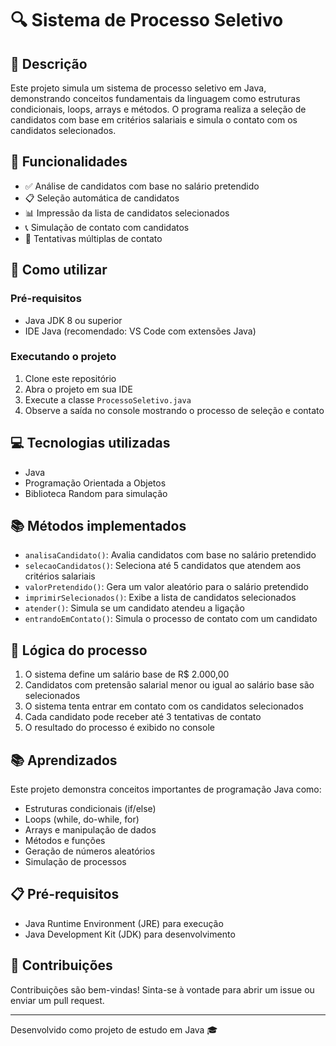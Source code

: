 # 🔍 Sistema de Processo Seletivo

## 📝 Descrição

Este projeto simula um sistema de processo seletivo em Java, demonstrando conceitos fundamentais da linguagem como estruturas condicionais, loops, arrays e métodos. O programa realiza a seleção de candidatos com base em critérios salariais e simula o contato com os candidatos selecionados.

## 🚀 Funcionalidades

- ✅ Análise de candidatos com base no salário pretendido
- 📋 Seleção automática de candidatos
- 📊 Impressão da lista de candidatos selecionados
- 📞 Simulação de contato com candidatos
- 🔄 Tentativas múltiplas de contato

## 🔧 Como utilizar

### Pré-requisitos

- Java JDK 8 ou superior
- IDE Java (recomendado: VS Code com extensões Java)

### Executando o projeto

1. Clone este repositório
2. Abra o projeto em sua IDE
3. Execute a classe `ProcessoSeletivo.java`
4. Observe a saída no console mostrando o processo de seleção e contato

## 💻 Tecnologias utilizadas

- Java
- Programação Orientada a Objetos
- Biblioteca Random para simulação

## 📚 Métodos implementados

- `analisaCandidato()`: Avalia candidatos com base no salário pretendido
- `selecaoCandidatos()`: Seleciona até 5 candidatos que atendem aos critérios salariais
- `valorPretendido()`: Gera um valor aleatório para o salário pretendido
- `imprimirSelecionados()`: Exibe a lista de candidatos selecionados
- `atender()`: Simula se um candidato atendeu a ligação
- `entrandoEmContato()`: Simula o processo de contato com um candidato

## 🧮 Lógica do processo

1. O sistema define um salário base de R$ 2.000,00
2. Candidatos com pretensão salarial menor ou igual ao salário base são selecionados
3. O sistema tenta entrar em contato com os candidatos selecionados
4. Cada candidato pode receber até 3 tentativas de contato
5. O resultado do processo é exibido no console

## 📚 Aprendizados

Este projeto demonstra conceitos importantes de programação Java como:

- Estruturas condicionais (if/else)
- Loops (while, do-while, for)
- Arrays e manipulação de dados
- Métodos e funções
- Geração de números aleatórios
- Simulação de processos

## 📋 Pré-requisitos

- Java Runtime Environment (JRE) para execução
- Java Development Kit (JDK) para desenvolvimento

## 🤝 Contribuições

Contribuições são bem-vindas! Sinta-se à vontade para abrir um issue ou enviar um pull request.

---

Desenvolvido como projeto de estudo em Java 🎓
